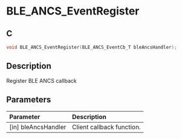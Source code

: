 # BLE_ANCS_EventRegister

## C

```c
void BLE_ANCS_EventRegister(BLE_ANCS_EventCb_T bleAncsHandler);
```

## Description

Register BLE ANCS callback

## Parameters

|Parameter|Description|
|:---|:---|
|\[in\] bleAncsHandler|Client callback function.|

